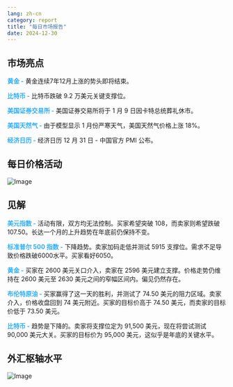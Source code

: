 ```yaml
---
lang: zh-cn
category: report
title: "每日市场报告"
date: 2024-12-30
---
```



<h2>市场亮点</h2>
<strong style="color: #2caef7;">黄金 -</strong> 黄金连续7年12月上涨的势头即将结束。

<strong style="color: #2caef7;">比特币 -</strong> 比特币跌破 9.2 万美元关键支撑位。

<strong style="color: #2caef7;">美国证券交易所 -</strong> 美国证券交易所将于 1 月 9 日因卡特总统葬礼休市。

<strong style="color: #2caef7;">美国天然气 -</strong> 由于模型显示 1 月份严寒天气，美国天然气价格上涨 18%。

<strong style="color: #2caef7;">经济日历 -</strong> 经济日历 12 月 31 日 - 中国官方 PMI 公布。



<h2>每日价格活动</h2>
<img src="https://markleighedu.github.io/img/Dec-2024/30-Dec-2024/price.jpg" alt="Image"/>

<h2>见解</h2>
<strong style="color: #2caef7;">美元指数 -</strong> 活动有限，双方均无法控制。买家希望突破 108，而卖家则希望跌破 107.50。长达一个月的上升趋势在年底前仍保持不变。

<strong style="color: #2caef7;">标准普尔 500 指数 -</strong> 下降趋势。卖家加码走低并测试 5915 支撑位。需求不足导致价格跌破6000水平。买家看好6050。

<strong style="color: #2caef7;">黄金 -</strong> 买家在 2600 美元关口介入，卖家在 2596 美元建立支撑。价格走势仍维持在 2600 美元至 2630 美元之间的窄幅区间内。偏见仍然存在。

<strong style="color: #2caef7;">布伦特原油 -</strong> 买家赢得了这一天的胜利，并测试了 74.50 美元的阻力区域。卖家介入，价格收盘回到 74 美元附近。买家的目标价高于 74.50 美元，而卖家的目标价低于 73.50 美元。

<strong style="color: #2caef7;">比特币 -</strong> 趋势是下降的。卖家将支撑位定为 91,500 美元，现在将尝试测试 90,000 美元大关。买家的目标价为 95,000 美元，这似乎是年底的关键水平。



<h2>外汇枢轴水平</h2>
<img src="https://markleighedu.github.io/img/Dec-2024/30-Dec-2024/pivot.jpg" alt="Image"/>